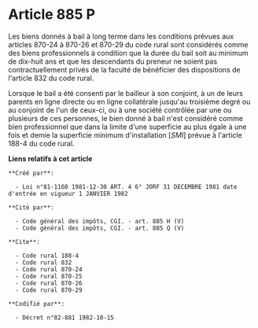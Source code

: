 # Article 885 P

Les biens donnés à bail à long terme dans les conditions prévues aux articles 870-24 à 870-26 et 870-29 du code rural sont
considérés comme des biens professionnels à condition que la durée du bail soit au minimum de dix-huit ans et que les
descendants du preneur ne soient pas contractuellement privés de la faculté de bénéficier des dispositions de l'article 832
du code rural.

Lorsque le bail a été consenti par le bailleur à son conjoint, à un de leurs parents en ligne directe ou en ligne collatérale
jusqu'au troisième degré ou au conjoint de l'un de ceux-ci, ou à une société contrôlée par une ou plusieurs de ces personnes,
le bien donné à bail n'est considéré comme bien professionnel que dans la limite d'une superficie au plus égale à une fois et
demie la superficie minimum d'installation [*SMI*] prévue à l'article 188-4 du code rural.

**Liens relatifs à cet article**

	**Créé par**:

	  - Loi n°81-1160 1981-12-30 ART. 4 6° JORF 31 DECEMBRE 1981 date d'entrée en vigueur 1 JANVIER 1982

	**Cité par**:

	  - Code général des impôts, CGI. - art. 885 H (V)
	  - Code général des impôts, CGI. - art. 885 Q (V)

	**Cite**:

	  - Code rural 188-4
	  - Code rural 832
	  - Code rural 870-24
	  - Code rural 870-25
	  - Code rural 870-26
	  - Code rural 870-29

	**Codifié par**:

	  - Décret n°82-881 1982-10-15
